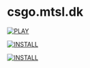 # csgo.mtsl.dk


[![PLAY](https://img.shields.io/badge/PLAY-E34F26.svg?&style=for-the-badge)](https://csgo.mtsl.dk)

[![INSTALL](https://img.shields.io/badge/INSTALL%20TAMPERMONKEY-239120.svg?&style=for-the-badge)](https://tampermonkey.net)

[![INSTALL](https://img.shields.io/badge/INSTALL%20SCRIPT-E34F26.svg?&style=for-the-badge)](https://github.com/mopsfl/moPsEk/raw/main/games/csgo.mtsl.dk/code.user.js)
